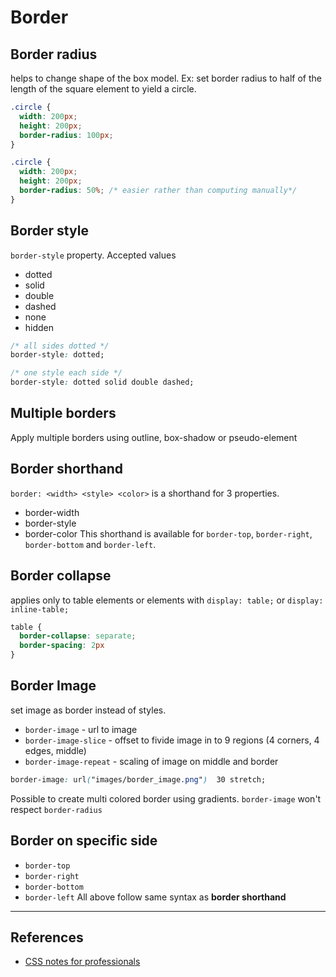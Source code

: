 # Border

## Border radius

helps to change shape of the box model. Ex: set border radius to half of the length of the square element to yield a circle.

```CSS
.circle {
  width: 200px;
  height: 200px;
  border-radius: 100px;
}

.circle {
  width: 200px;
  height: 200px;
  border-radius: 50%; /* easier rather than computing manually*/
}
```

## Border style

`border-style` property. Accepted values

* dotted
* solid
* double
* dashed
* none
* hidden

```CSS
/* all sides dotted */
border-style: dotted;

/* one style each side */
border-style: dotted solid double dashed;
```

## Multiple borders

Apply multiple borders using outline, box-shadow or pseudo-element

## Border shorthand

`border: <width> <style> <color>` is a shorthand for 3 properties.

* border-width
* border-style
* border-color
This shorthand is available for `border-top`, `border-right`, `border-bottom` and `border-left`.

## Border collapse

applies only to table elements or elements with `display: table;` or `display: inline-table;`

```CSS
table {
  border-collapse: separate;
  border-spacing: 2px
}
```

## Border Image

set image as border instead of styles.

* `border-image` - url to image
* `border-image-slice` - offset to fivide image in to 9 regions (4 corners, 4 edges, middle)
* `border-image-repeat` - scaling of image on middle and border

```CSS
border-image: url("images/border_image.png")  30 stretch;
```

Possible to create multi colored border using gradients. `border-image` won't respect `border-radius`

## Border on specific side

* `border-top`
* `border-right`
* `border-bottom`
* `border-left`
All above follow same syntax as **border shorthand**

---

## References

* [CSS notes for professionals](https://books.goalkicker.com/CSSBook/)
